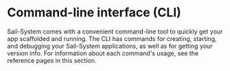 # Command-line interface (CLI)

Sail-System comes with a convenient command-line tool to quickly get your app scaffolded and running. The CLI has commands for creating, starting, and debugging your Sail-System applications, as well as for getting your version info. For information about each command's usage, see the reference pages in this section.

<docmeta name="displayName" value="Command-line interface">

